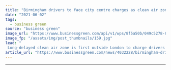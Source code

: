 ```yaml
---
title: "Birmingham drivers to face city centre charges as clean air zone launches"
date: "2021-06-02"
tags: 
  - business green
source: "business green"
image_url: "https://www.businessgreen.com/api/v1/wps/8f5a50b/049c5278-8e03-4a69-ab16-b4148e97ed9d/7/birmingham-main-185x114.jpg"
image_fp: "/assets/img/post_thumbnails/159.jpg"
lead: "
 Long-delayed clean air zone is first outside London to charge drivers of private fossil fuel cars as well as commercial vehicles ..."
article_url: "https://www.businessgreen.com/news/4032228/birmingham-drivers-city-centre-charges-clean-air-zone-launches"
---
```


---
